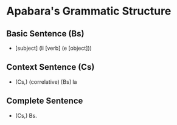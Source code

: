# Apabara's Grammatic Structure

## Basic Sentence (Bs)

* \[subject\] (li \[verb\] (e \[object\]))

## Context Sentence (Cs)

* (Cs,) (correlative) \[Bs\] la

## Complete Sentence

* (Cs,) Bs.
